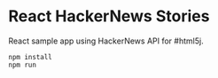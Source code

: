 # React HackerNews Stories

React sample app using HackerNews API for #html5j.

```
npm install
npm run
```
